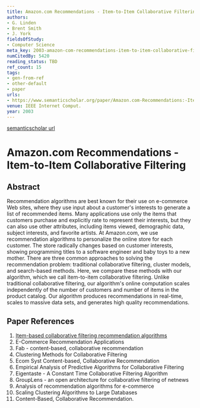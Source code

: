 ```yaml
---
title: Amazon.com Recommendations - Item-to-Item Collaborative Filtering
authors:
- G. Linden
- Brent Smith
- J. York
fieldsOfStudy:
- Computer Science
meta_key: 2003-amazon-com-recommendations-item-to-item-collaborative-filtering
numCitedBy: 5420
reading_status: TBD
ref_count: 15
tags:
- gen-from-ref
- other-default
- paper
urls:
- https://www.semanticscholar.org/paper/Amazon.com-Recommendations:-Item-to-Item-Filtering-Linden-Smith/da8b0378174bc25ed174be36a1c725787b81854d?sort=total-citations
venue: IEEE Internet Comput.
year: 2003
---
```


[semanticscholar url](https://www.semanticscholar.org/paper/Amazon.com-Recommendations:-Item-to-Item-Filtering-Linden-Smith/da8b0378174bc25ed174be36a1c725787b81854d?sort=total-citations)

# Amazon.com Recommendations - Item-to-Item Collaborative Filtering

## Abstract

Recommendation algorithms are best known for their use on e-commerce Web sites, where they use input about a customer's interests to generate a list of recommended items. Many applications use only the items that customers purchase and explicitly rate to represent their interests, but they can also use other attributes, including items viewed, demographic data, subject interests, and favorite artists. At Amazon.com, we use recommendation algorithms to personalize the online store for each customer. The store radically changes based on customer interests, showing programming titles to a software engineer and baby toys to a new mother. There are three common approaches to solving the recommendation problem: traditional collaborative filtering, cluster models, and search-based methods. Here, we compare these methods with our algorithm, which we call item-to-item collaborative filtering. Unlike traditional collaborative filtering, our algorithm's online computation scales independently of the number of customers and number of items in the product catalog. Our algorithm produces recommendations in real-time, scales to massive data sets, and generates high quality recommendations.

## Paper References

1. [Item-based collaborative filtering recommendation algorithms](2001-item-based-collaborative-filtering-recommendation-algorithms.md)
2. E-Commerce Recommendation Applications
3. Fab - content-based, collaborative recommendation
4. Clustering Methods for Collaborative Filtering
5. Ecom Syst Content-based, Collaborative Recommendation
6. Empirical Analysis of Predictive Algorithms for Collaborative Filtering
7. Eigentaste - A Constant Time Collaborative Filtering Algorithm
8. GroupLens - an open architecture for collaborative filtering of netnews
9. Analysis of recommendation algorithms for e-commerce
10. Scaling Clustering Algorithms to Large Databases
11. Content-Based, Collaborative Recommendation.
